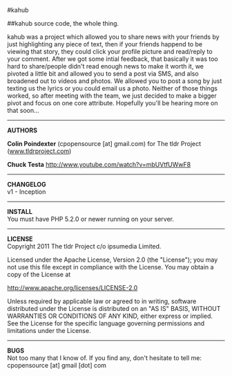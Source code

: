 #kahub  
   
##kahub source code, the whole thing. 


kahub was a project which allowed you to share news with your friends by just highlighting any piece of text, then if your friends happend to be viewing that story, they could click your profile picture and read/reply to your comment. After we got some intial feedback, that basically it was too hard to share/people didn't read enough news to make it worth it, we pivoted a little bit and allowed you to send a post via SMS, and also broadened out to videos and photos. We allowed you to post a song by just texting us the lyrics or you could email us a photo. Neither of those things worked, so after meeting with the team, we just decided to make a bigger pivot and focus on one core attribute. Hopefully you'll be hearing more on that soon...

---
**AUTHORS**  

**Colin Poindexter** (cpopensource [at] gmail.com) for The tldr Project (www.tldrproject.com)

**Chuck Testa** http://www.youtube.com/watch?v=mbUVtfUWwF8

---
**CHANGELOG**  
v1 - Inception 


---
**INSTALL**  
You must have PHP 5.2.0 or newer running on your server.


---
**LICENSE**  
Copyright 2011 The tldr Project c/o ipsumedia Limited. 

Licensed under the Apache License, Version 2.0 (the "License");
you may not use this file except in compliance with the License.
You may obtain a copy of the License at

  http://www.apache.org/licenses/LICENSE-2.0

Unless required by applicable law or agreed to in writing, software
distributed under the License is distributed on an "AS IS" BASIS,
WITHOUT WARRANTIES OR CONDITIONS OF ANY KIND, either express or implied.
See the License for the specific language governing permissions and
limitations under the License.


---
**BUGS**  
Not too many that I know of. If you find any, don't hesitate to tell me: cpopensource [at] gmail [dot] com



